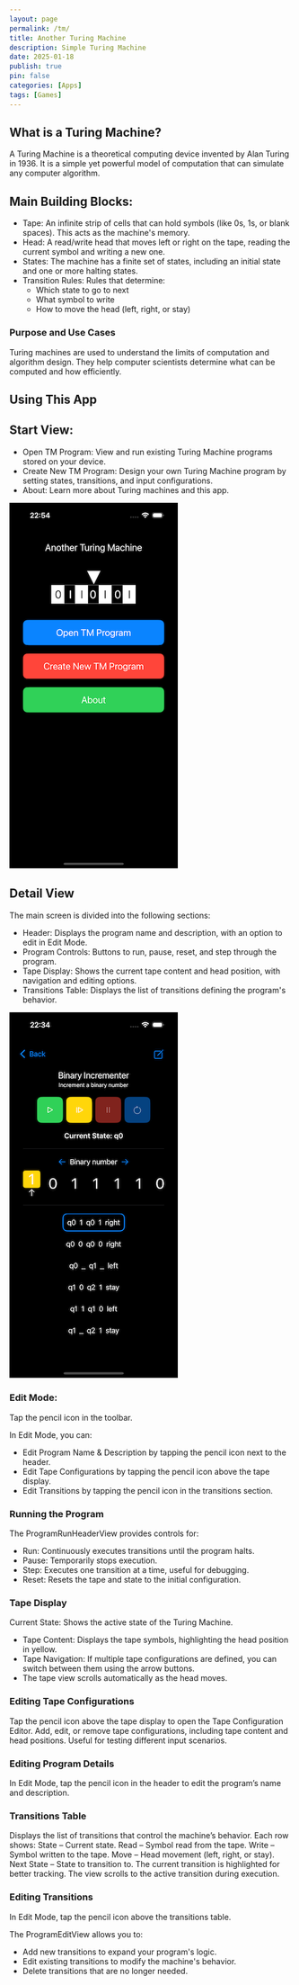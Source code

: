 ```yaml
---
layout: page
permalink: /tm/
title: Another Turing Machine
description: Simple Turing Machine
date: 2025-01-18
publish: true
pin: false
categories: [Apps]
tags: [Games]
---
```



## What is a Turing Machine?
A Turing Machine is a theoretical computing device invented by Alan Turing in 1936. It is a simple yet powerful model of computation that can simulate any computer algorithm.

## Main Building Blocks:
- Tape: An infinite strip of cells that can hold symbols (like 0s, 1s, or blank spaces). This acts as the machine's memory.
- Head: A read/write head that moves left or right on the tape, reading the current symbol and writing a new one.
- States: The machine has a finite set of states, including an initial state and one or more halting states.
- Transition Rules: Rules that determine:
  - Which state to go to next
  - What symbol to write
  - How to move the head (left, right, or stay)

### Purpose and Use Cases
Turing machines are used to understand the limits of computation and algorithm design. They help computer scientists determine what can be computed and how efficiently.

## Using This App

## Start View:
- Open TM Program:
  View and run existing Turing Machine programs stored on your device.
- Create New TM Program:
  Design your own Turing Machine program by setting states, transitions, and input configurations.
- About:
  Learn more about Turing machines and this app.

![TuringMachineStart](/assets/games/ATM/ATMStart.png) 

## Detail View
The main screen is divided into the following sections:

- Header: Displays the program name and description, with an option to edit in Edit Mode.
- Program Controls: Buttons to run, pause, reset, and step through the program.
- Tape Display: Shows the current tape content and head position, with navigation and editing options.
- Transitions Table: Displays the list of transitions defining the program's behavior.

![TuringMachineStart](/assets/games/ATM/ATMDetail.png) 

### Edit Mode:

Tap the pencil icon in the toolbar.

In Edit Mode, you can:
- Edit Program Name & Description by tapping the pencil icon next to the header.
- Edit Tape Configurations by tapping the pencil icon above the tape display.
- Edit Transitions by tapping the pencil icon in the transitions section.


### Running the Program

The ProgramRunHeaderView provides controls for:

- Run: Continuously executes transitions until the program halts.
- Pause: Temporarily stops execution.
- Step: Executes one transition at a time, useful for debugging.
- Reset: Resets the tape and state to the initial configuration.

### Tape Display

Current State: Shows the active state of the Turing Machine.
- Tape Content: Displays the tape symbols, highlighting the head position in yellow.
- Tape Navigation: If multiple tape configurations are defined, you can switch between them using the arrow buttons.
- The tape view scrolls automatically as the head moves.

### Editing Tape Configurations

Tap the pencil icon above the tape display to open the Tape Configuration Editor.
Add, edit, or remove tape configurations, including tape content and head positions.
Useful for testing different input scenarios.


### Editing Program Details

In Edit Mode, tap the pencil icon in the header to edit the program’s name and description.

### Transitions Table

Displays the list of transitions that control the machine’s behavior.
Each row shows:
State – Current state.
Read – Symbol read from the tape.
Write – Symbol written to the tape.
Move – Head movement (left, right, or stay).
Next State – State to transition to.
The current transition is highlighted for better tracking.
The view scrolls to the active transition during execution.

### Editing Transitions

In Edit Mode, tap the pencil icon above the transitions table.

The ProgramEditView allows you to:
- Add new transitions to expand your program's logic.
- Edit existing transitions to modify the machine's behavior.
- Delete transitions that are no longer needed.